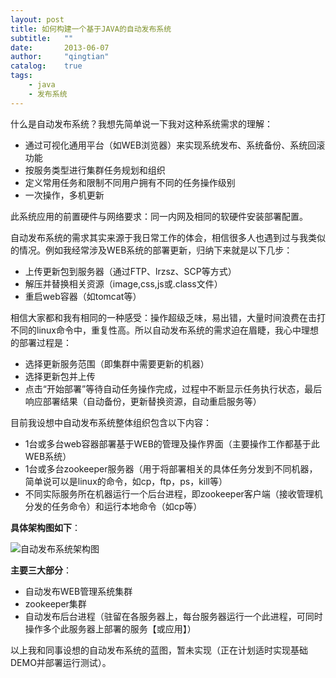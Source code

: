 ```yaml
---
layout: post
title: 如何构建一个基于JAVA的自动发布系统
subtitle:   ""
date:       2013-06-07
author:     "qingtian"
catalog:    true
tags:
    - java
    - 发布系统
---
```


什么是自动发布系统？我想先简单说一下我对这种系统需求的理解：

  - 通过可视化通用平台（如WEB浏览器）来实现系统发布、系统备份、系统回滚功能 
  - 按服务类型进行集群任务规划和组织 
  - 定义常用任务和限制不同用户拥有不同的任务操作级别 
  - 一次操作，多机更新 

此系统应用的前置硬件与网络要求：同一内网及相同的软硬件安装部署配置。

自动发布系统的需求其实来源于我日常工作的体会，相信很多人也遇到过与我类似的情况。例如我经常涉及WEB系统的部署更新，归纳下来就是以下几步：

 - 上传更新包到服务器（通过FTP、lrzsz、SCP等方式） 
 - 解压并替换相关资源（image,css,js或.class文件） 
 - 重启web容器（如tomcat等） 

相信大家都和我有相同的一种感受：操作超级乏味，易出错，大量时间浪费在击打不同的linux命令中，重复性高。所以自动发布系统的需求迫在眉睫，我心中理想的部署过程是：

 - 选择更新服务范围（即集群中需要更新的机器） 
 - 选择更新包并上传 
 - 点击“开始部署”等待自动任务操作完成，过程中不断显示任务执行状态，最后响应部署结果（自动备份，更新替换资源，自动重启服务等） 

目前我设想中自动发布系统整体组织包含以下内容：

 - 1台或多台web容器部署基于WEB的管理及操作界面（主要操作工作都基于此WEB系统） 
 - 1台或多台zookeeper服务器（用于将部署相关的具体任务分发到不同机器，简单说可以是linux的命令，如cp，ftp，ps，kill等） 
 - 不同实际服务所在机器运行一个后台进程，即zookeeper客户端（接收管理机分发的任务命令）和运行本地命令（如cp等） 

 **具体架构图如下**：

![自动发布系统架构图](http://pic.yupoo.com/qingtian16265/CV2YwELh/fw1pX.png)

 **主要三大部分**：

 - 自动发布WEB管理系统集群 
 - zookeeper集群 
 - 自动发布后台进程（驻留在各服务器上，每台服务器运行一个此进程，可同时操作多个此服务器上部署的服务【或应用】） 

以上我和同事设想的自动发布系统的蓝图，暂未实现（正在计划适时实现基础DEMO并部署运行测试）。
